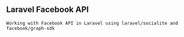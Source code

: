 ## Laravel Facebook API

    Working with Facebook API in Laravel using laravel/socialite and facebook/graph-sdk